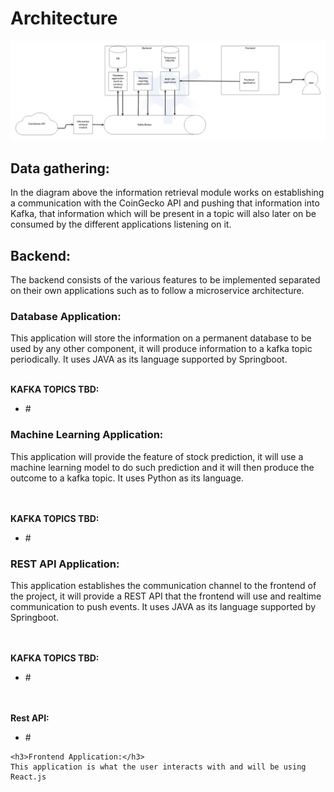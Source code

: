 <h1>Architecture</h1>

![Alt text](../images/Overview.png?raw=true "Architecture")

<h2>Data gathering:</h2>

In the diagram above the information retrieval module works on establishing a communication with the CoinGecko API and pushing that information into Kafka, that information which
will be present in a topic will also later on be consumed by the different applications listening on it.

<h2>Backend:</h2>

The backend consists of the various features to be implemented separated on their own applications such as to follow a microservice architecture.

<h3>Database Application:</h3>
This application will store the information on a permanent database to be used by any other component, it will produce information to a kafka topic periodically.
It uses JAVA as its language supported by Springboot.
<br/><br/>

  <strong>KAFKA TOPICS TBD:</strong>
  
  <ul>
    <li>#</li>
  </ul>
  
<h3>Machine Learning Application:</h3>
This application will provide the feature of stock prediction, it will use a machine learning model to do such prediction and it will then produce the outcome to a kafka topic.
It uses Python as its language.

  <br/><br/>
  <strong>KAFKA TOPICS TBD:</strong>
  
  <ul>
    <li>#</li>
  </ul>
  
  <h3>REST API Application:</h3>
 This application establishes the communication channel to the frontend of the project, it will provide a REST API that the frontend will use and realtime communication to
 push events.
 It uses JAVA as its language supported by Springboot.

<br/><br/>
  <strong>KAFKA TOPICS TBD:</strong>
  
  <ul>
    <li>#</li>
  </ul>
  
  <br/><br/>
  <strong>Rest API:</strong>
  
  <ul>
    <li>#</li>
  </ul>
  
    <h3>Frontend Application:</h3>
    This application is what the user interacts with and will be using React.js
